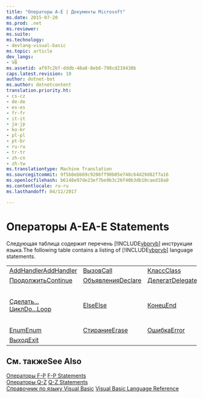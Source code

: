 ```yaml
---
title: "Операторы A-E | Документы Microsoft"
ms.date: 2015-07-20
ms.prod: .net
ms.reviewer: 
ms.suite: 
ms.technology:
- devlang-visual-basic
ms.topic: article
dev_langs:
- VB
ms.assetid: af97c2bf-dddb-48a8-8eb6-798cd219430b
caps.latest.revision: 10
author: dotnet-bot
ms.author: dotnetcontent
translation.priority.ht:
- cs-cz
- de-de
- es-es
- fr-fr
- it-it
- ja-jp
- ko-kr
- pl-pl
- pt-br
- ru-ru
- tr-tr
- zh-cn
- zh-tw
ms.translationtype: Machine Translation
ms.sourcegitcommit: 9f5b8ebb69c9206ff90b05e748c64d29d82f7a16
ms.openlocfilehash: b6148e97de23ef7be9b3c26f40b3db10caed18a0
ms.contentlocale: ru-ru
ms.lasthandoff: 04/12/2017

---
```

# <a name="a-e-statements"></a><span data-ttu-id="c926b-102">Операторы A-E</span><span class="sxs-lookup"><span data-stu-id="c926b-102">A-E Statements</span></span>
<span data-ttu-id="c926b-103">Следующая таблица содержит перечень [!INCLUDE[vbprvb](../../../csharp/programming-guide/concepts/linq/includes/vbprvb_md.md)] инструкции языка.</span><span class="sxs-lookup"><span data-stu-id="c926b-103">The following table contains a listing of [!INCLUDE[vbprvb](../../../csharp/programming-guide/concepts/linq/includes/vbprvb_md.md)] language statements.</span></span>  
  
|||||  
|---|---|---|---|  
|[<span data-ttu-id="c926b-104">AddHandler</span><span class="sxs-lookup"><span data-stu-id="c926b-104">AddHandler</span></span>](../../../visual-basic/language-reference/statements/addhandler-statement.md)|[<span data-ttu-id="c926b-105">Вызов</span><span class="sxs-lookup"><span data-stu-id="c926b-105">Call</span></span>](../../../visual-basic/language-reference/statements/call-statement.md)|[<span data-ttu-id="c926b-106">Класс</span><span class="sxs-lookup"><span data-stu-id="c926b-106">Class</span></span>](../../../visual-basic/language-reference/statements/class-statement.md)|[<span data-ttu-id="c926b-107">Const</span><span class="sxs-lookup"><span data-stu-id="c926b-107">Const</span></span>](../../../visual-basic/language-reference/statements/const-statement.md)|  
|[<span data-ttu-id="c926b-108">Продолжить</span><span class="sxs-lookup"><span data-stu-id="c926b-108">Continue</span></span>](../../../visual-basic/language-reference/statements/continue-statement.md)|[<span data-ttu-id="c926b-109">Объявления</span><span class="sxs-lookup"><span data-stu-id="c926b-109">Declare</span></span>](../../../visual-basic/language-reference/statements/declare-statement.md)|[<span data-ttu-id="c926b-110">Делегат</span><span class="sxs-lookup"><span data-stu-id="c926b-110">Delegate</span></span>](../../../visual-basic/language-reference/statements/delegate-statement.md)|[<span data-ttu-id="c926b-111">Dim</span><span class="sxs-lookup"><span data-stu-id="c926b-111">Dim</span></span>](../../../visual-basic/language-reference/statements/dim-statement.md)|  
|[<span data-ttu-id="c926b-112">Сделать... Цикл</span><span class="sxs-lookup"><span data-stu-id="c926b-112">Do...Loop</span></span>](../../../visual-basic/language-reference/statements/do-loop-statement.md)|[<span data-ttu-id="c926b-113">Else</span><span class="sxs-lookup"><span data-stu-id="c926b-113">Else</span></span>](../../../visual-basic/language-reference/statements/else-statement.md)|[<span data-ttu-id="c926b-114">Конец</span><span class="sxs-lookup"><span data-stu-id="c926b-114">End</span></span>](../../../visual-basic/language-reference/statements/end-statement.md)|[<span data-ttu-id="c926b-115">Конец \<ключевое слово настроек</span><span class="sxs-lookup"><span data-stu-id="c926b-115">End \<keyword></span></span>](../../../visual-basic/language-reference/statements/end-keyword-statement.md)|  
|[<span data-ttu-id="c926b-116">Enum</span><span class="sxs-lookup"><span data-stu-id="c926b-116">Enum</span></span>](../../../visual-basic/language-reference/statements/enum-statement.md)|[<span data-ttu-id="c926b-117">Стирание</span><span class="sxs-lookup"><span data-stu-id="c926b-117">Erase</span></span>](../../../visual-basic/language-reference/statements/erase-statement.md)|[<span data-ttu-id="c926b-118">Ошибка</span><span class="sxs-lookup"><span data-stu-id="c926b-118">Error</span></span>](../../../visual-basic/language-reference/statements/error-statement.md)|[<span data-ttu-id="c926b-119">Событие</span><span class="sxs-lookup"><span data-stu-id="c926b-119">Event</span></span>](../../../visual-basic/language-reference/statements/event-statement.md)|  
|[<span data-ttu-id="c926b-120">Выход</span><span class="sxs-lookup"><span data-stu-id="c926b-120">Exit</span></span>](../../../visual-basic/language-reference/statements/exit-statement.md)||||  
  
## <a name="see-also"></a><span data-ttu-id="c926b-121">См. также</span><span class="sxs-lookup"><span data-stu-id="c926b-121">See Also</span></span>  
 <span data-ttu-id="c926b-122">[Операторы F-P](../../../visual-basic/language-reference/statements/f-p-statements.md) </span><span class="sxs-lookup"><span data-stu-id="c926b-122">[F-P Statements](../../../visual-basic/language-reference/statements/f-p-statements.md) </span></span>  
<span data-ttu-id="c926b-123"> [Операторы Q-Z](../../../visual-basic/language-reference/statements/q-z-statements.md) </span><span class="sxs-lookup"><span data-stu-id="c926b-123"> [Q-Z Statements](../../../visual-basic/language-reference/statements/q-z-statements.md) </span></span>  
<span data-ttu-id="c926b-124"> [Справочник по языку Visual Basic](../../../visual-basic/language-reference/index.md)</span><span class="sxs-lookup"><span data-stu-id="c926b-124"> [Visual Basic Language Reference](../../../visual-basic/language-reference/index.md)</span></span>
